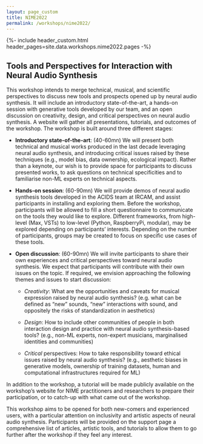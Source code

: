 ```yaml
---
layout: page_custom
title: NIME2022
permalink: /workshops/nime2022/
---
```

{%- include header_custom.html header_pages=site.data.workshops.nime2022.pages -%}

## Tools and Perspectives for Interaction with Neural Audio Synthesis

This workshop intends to merge technical, musical, and scientific perspectives to discuss new tools and prospects opened up by neural audio synthesis. It will include an introductory state-of-the-art, a hands-on session with generative tools developed by our team, and an open discussion on creativity, design, and critical perspectives on neural audio synthesis. A website will gather all presentations, tutorials, and outcomes of the workshop. The workshop is built around  three different stages:

- **Introductory state-of-the-art**: (40-60mn) We will present both technical and musical works produced in the last decade leveraging neural audio synthesis, and introducing critical issues raised by these techniques (e.g., model bias, data ownership, ecological impact). Rather than a keynote, our wish is to provide space for participants to discuss presented works, to ask questions on technical specificities and to familiarise non-ML experts on technical aspects.

- **Hands-on session**: (60-90mn) We will provide demos of neural audio synthesis tools developed in the ACIDS team at IRCAM, and assist participants in installing and exploring them. Before the workshop, participants will be allowed to fill a short questionnaire to communicate on the tools they would like to explore. Different frameworks, from high-level (Max, VSTs) to low-level (Python, RaspberryPi, modular), may be explored depending on participants’ interests. Depending on the number of participants, groups may be created to focus on specific use cases of these tools.

- **Open discussion**: (60-90mn) We will invite participants to share their own experiences and critical perspectives toward neural audio synthesis. We expect that participants will contribute with their own issues on the topic. If required, we envision approaching the following themes and issues to start discussion:

    - *Creativity*: What are the opportunities and caveats for musical expression raised by neural audio synthesis? (e.g. what can be defined as “new” sounds, “new” interactions with sound, and oppositely the risks of standardization in aesthetics)

    - *Design*: How to include other communities of people in both interaction design and practice with neural audio synthesis-based tools? (e.g., non-ML experts, non-expert musicians, marginalised identities and communities)

     - *Critical* perspectives: How to take responsibility toward ethical issues raised by neural audio synthesis? (e.g., aesthetic biases in generative models, ownership of training datasets, human and computational infrastructures required for ML)

In addition to the workshop, a tutorial will be made publicly available on the workshop’s website for NIME practitioners and researchers to prepare their participation, or to catch-up with what came out of the workshop.

This workshop aims to be opened for both new-comers and experienced users, with a particular attention on inclusivity and artistic aspects of neural audio synthesis. Participants will be provided on the support page a comprehensive list of articles, artistic tools, and tutorials to allow them to go further after the workshop if they feel any interest.

